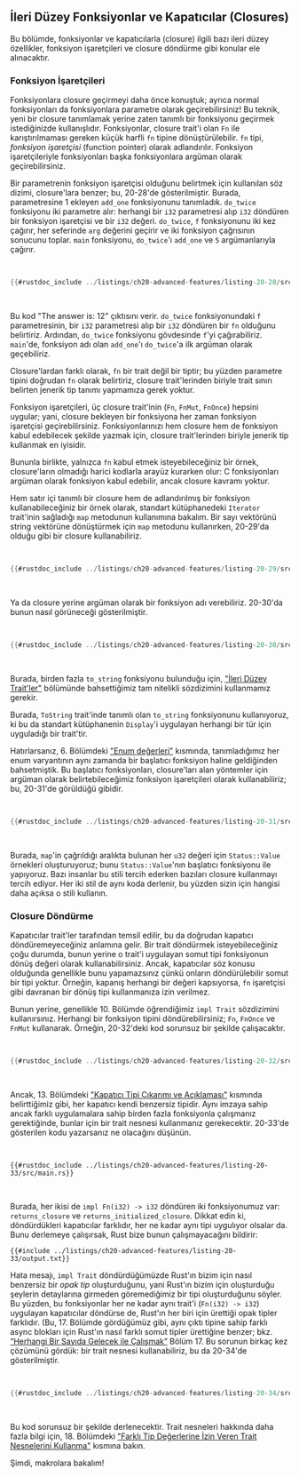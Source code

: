 ## İleri Düzey Fonksiyonlar ve Kapatıcılar (Closures)

Bu bölümde, fonksiyonlar ve kapatıcılarla (closure) ilgili bazı ileri düzey özellikler, fonksiyon işaretçileri ve closure döndürme gibi konular ele alınacaktır.

### Fonksiyon İşaretçileri

Fonksiyonlara closure geçirmeyi daha önce konuştuk; ayrıca normal fonksiyonları da fonksiyonlara parametre olarak geçirebilirsiniz! Bu teknik, yeni bir closure tanımlamak yerine zaten tanımlı bir fonksiyonu geçirmek istediğinizde kullanışlıdır. Fonksiyonlar, closure trait'i olan `Fn` ile karıştırılmaması gereken küçük harfli `fn` tipine dönüştürülebilir. `fn` tipi, _fonksiyon işaretçisi_ (function pointer) olarak adlandırılır. Fonksiyon işaretçileriyle fonksiyonları başka fonksiyonlara argüman olarak geçirebilirsiniz.

Bir parametrenin fonksiyon işaretçisi olduğunu belirtmek için kullanılan söz dizimi, closure'lara benzer; bu, 20-28'de gösterilmiştir. Burada, parametresine 1 ekleyen `add_one` fonksiyonunu tanımladık. `do_twice` fonksiyonu iki parametre alır: herhangi bir `i32` parametresi alıp `i32` döndüren bir fonksiyon işaretçisi ve bir `i32` değeri. `do_twice`, `f` fonksiyonunu iki kez çağırır, her seferinde `arg` değerini geçirir ve iki fonksiyon çağrısının sonucunu toplar. `main` fonksiyonu, `do_twice`'ı `add_one` ve `5` argümanlarıyla çağırır.

<Listing number="20-28" file-name="src/main.rs" caption="Bir argüman olarak fonksiyon işaretçisi almak için `fn` tipini kullanmak">

```rust
{{#rustdoc_include ../listings/ch20-advanced-features/listing-20-28/src/main.rs}}
```

</Listing>

Bu kod "The answer is: 12" çıktısını verir. `do_twice` fonksiyonundaki `f` parametresinin, bir `i32` parametresi alıp bir `i32` döndüren bir `fn` olduğunu belirtiriz. Ardından, `do_twice` fonksiyonu gövdesinde `f`'yi çağırabiliriz. `main`'de, fonksiyon adı olan `add_one`'ı `do_twice`'a ilk argüman olarak geçebiliriz.

Closure'lardan farklı olarak, `fn` bir trait değil bir tiptir; bu yüzden parametre tipini doğrudan `fn` olarak belirtiriz, closure trait'lerinden biriyle trait sınırı belirten jenerik tip tanımı yapmamıza gerek yoktur.

Fonksiyon işaretçileri, üç closure trait'inin (`Fn`, `FnMut`, `FnOnce`) hepsini uygular; yani, closure bekleyen bir fonksiyona her zaman fonksiyon işaretçisi geçirebilirsiniz. Fonksiyonlarınızı hem closure hem de fonksiyon kabul edebilecek şekilde yazmak için, closure trait'lerinden biriyle jenerik tip kullanmak en iyisidir.

Bununla birlikte, yalnızca `fn` kabul etmek isteyebileceğiniz bir örnek, closure'ların olmadığı harici kodlarla arayüz kurarken olur: C fonksiyonları argüman olarak fonksiyon kabul edebilir, ancak closure kavramı yoktur.

Hem satır içi tanımlı bir closure hem de adlandırılmış bir fonksiyon kullanabileceğiniz bir örnek olarak, standart kütüphanedeki `Iterator` trait'inin sağladığı `map` metodunun kullanımına bakalım. Bir sayı vektörünü string vektörüne dönüştürmek için `map` metodunu kullanırken, 20-29'da olduğu gibi bir closure kullanabiliriz.

<Listing number="20-29" caption="Sayıları string'e dönüştürmek için `map` metoduyla closure kullanmak">

```rust
{{#rustdoc_include ../listings/ch20-advanced-features/listing-20-29/src/main.rs:here}}
```

</Listing>

Ya da closure yerine argüman olarak bir fonksiyon adı verebiliriz. 20-30'da bunun nasıl görüneceği gösterilmiştir.

<Listing number="20-30" caption="Sayıları string'e dönüştürmek için `String::to_string` metodunu kullanmak">

```rust
{{#rustdoc_include ../listings/ch20-advanced-features/listing-20-30/src/main.rs:here}}
```

</Listing>

Burada, birden fazla `to_string` fonksiyonu bulunduğu için, ["İleri Düzey Trait'ler"][advanced-traits]<!-- ignore --> bölümünde bahsettiğimiz tam nitelikli sözdizimini kullanmamız gerekir.

Burada, `ToString` trait'inde tanımlı olan `to_string` fonksiyonunu kullanıyoruz, ki bu da standart kütüphanenin `Display`'i uygulayan herhangi bir tür için uyguladığı bir trait'tir.

Hatırlarsanız, 6. Bölümdeki ["Enum değerleri"][enum-values]<!-- ignore --> kısmında, tanımladığımız her enum varyantının aynı zamanda bir başlatıcı fonksiyon haline geldiğinden bahsetmiştik. Bu başlatıcı fonksiyonları, closure'ları alan yöntemler için argüman olarak belirtebileceğimiz fonksiyon işaretçileri olarak kullanabiliriz; bu, 20-31'de görüldüğü gibidir.

<Listing number="20-31" caption="Sayılar üzerinden bir `Status` örneği oluşturmak için enum başlatıcılarını kullanmak">

```rust
{{#rustdoc_include ../listings/ch20-advanced-features/listing-20-31/src/main.rs:here}}
```

</Listing>

Burada, `map`'in çağrıldığı aralıkta bulunan her `u32` değeri için `Status::Value` örnekleri oluşturuyoruz; bunu `Status::Value`'nın başlatıcı fonksiyonu ile yapıyoruz. Bazı insanlar bu stili tercih ederken bazıları closure kullanmayı tercih ediyor. Her iki stil de aynı koda derlenir, bu yüzden sizin için hangisi daha açıksa o stili kullanın.

### Closure Döndürme

Kapatıcılar trait'ler tarafından temsil edilir, bu da doğrudan kapatıcı döndüremeyeceğiniz anlamına gelir. Bir trait döndürmek isteyebileceğiniz çoğu durumda, bunun yerine o trait'i uygulayan somut tipi fonksiyonun dönüş değeri olarak kullanabilirsiniz. Ancak, kapatıcılar söz konusu olduğunda genellikle bunu yapamazsınız çünkü onların döndürülebilir somut bir tipi yoktur. Örneğin, kapanış herhangi bir değeri kapsıyorsa, `fn` işaretçisi gibi davranan bir dönüş tipi kullanmanıza izin verilmez.

Bunun yerine, genellikle 10. Bölümde öğrendiğimiz `impl Trait` sözdizimini kullanırsınız. Herhangi bir fonksiyon tipini döndürebilirsiniz; `Fn`, `FnOnce` ve `FnMut` kullanarak. Örneğin, 20-32'deki kod sorunsuz bir şekilde çalışacaktır.

<Listing number="20-32" caption="Fonksiyondan bir closure döndürmek için `impl Trait` sözdizimini kullanmak">

```rust
{{#rustdoc_include ../listings/ch20-advanced-features/listing-20-32/src/lib.rs}}
```

</Listing>

Ancak, 13. Bölümdeki ["Kapatıcı Tipi Çıkarımı ve
Açıklaması"][closure-types]<!-- ignore --> kısmında belirttiğimiz gibi, her kapatıcı kendi benzersiz tipidir. Aynı imzaya sahip ancak farklı uygulamalara sahip birden fazla fonksiyonla çalışmanız gerektiğinde, bunlar için bir trait nesnesi kullanmanız gerekecektir. 20-33'de gösterilen kodu yazarsanız ne olacağını düşünün.

<Listing file-name="src/main.rs" number="20-33" caption="Farklı `impl Fn` döndüren fonksiyonlar için bir `Vec<T>` oluşturmak">

```rust,ignore,does_not_compile
{{#rustdoc_include ../listings/ch20-advanced-features/listing-20-33/src/main.rs}}
```

</Listing>

Burada, her ikisi de `impl Fn(i32) -> i32` döndüren iki fonksiyonumuz var: `returns_closure` ve `returns_initialized_closure`. Dikkat edin ki, döndürdükleri kapatıcılar farklıdır, her ne kadar aynı tipi uygulıyor olsalar da. Bunu derlemeye çalışırsak, Rust bize bunun çalışmayacağını bildirir:

```text
{{#include ../listings/ch20-advanced-features/listing-20-33/output.txt}}
```

Hata mesajı, `impl Trait` döndürdüğümüzde Rust'ın bizim için nasıl benzersiz bir _opak tip_ oluşturduğunu, yani Rust'ın bizim için oluşturduğu şeylerin detaylarına girmeden göremediğimiz bir tipi oluşturduğunu söyler. Bu yüzden, bu fonksiyonlar her ne kadar aynı trait'i (`Fn(i32) -> i32`) uygulayan kapatıcılar döndürse de, Rust'ın her biri için ürettiği opak tipler farklıdır. (Bu, 17. Bölümde gördüğümüz gibi, aynı çıktı tipine sahip farklı async blokları için Rust'ın nasıl farklı somut tipler ürettiğine benzer; bkz. [“Herhangi Bir Sayıda Gelecek ile Çalışmak”][any-number-of-futures] Bölüm 17. Bu sorunun birkaç kez çözümünü gördük: bir trait nesnesi kullanabiliriz, bu da 20-34'de gösterilmiştir.

<Listing number="20-34" caption="Aynı tipe sahip olmaları için `Box<dyn Fn>` döndüren fonksiyonlar için bir `Vec<T>` oluşturmak">

```rust
{{#rustdoc_include ../listings/ch20-advanced-features/listing-20-34/src/main.rs:here}}
```

</Listing>

Bu kod sorunsuz bir şekilde derlenecektir. Trait nesneleri hakkında daha fazla bilgi için, 18. Bölümdeki ["Farklı Tip Değerlerine İzin Veren Trait Nesnelerini Kullanma"][using-trait-objects-that-allow-for-values-of-different-types]<!-- ignore
--> kısmına bakın.

Şimdi, makrolara bakalım!

[advanced-traits]: ch20-02-advanced-traits.html#advanced-traits
[enum-values]: ch06-01-defining-an-enum.html#enum-values
[closure-types]: ch13-01-closures.html#closure-type-inference-and-annotation
[any-number-of-futures]: ch17-03-more-futures.html
[using-trait-objects-that-allow-for-values-of-different-types]: ch18-02-trait-objects.html#using-trait-objects-that-allow-for-values-of-different-types
